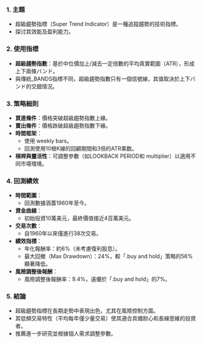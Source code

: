 ### 1. 主題
- 超級趨勢指標（Super Trend Indicator）是一種追蹤趨勢的技術指標。
- 探讨其效能及盈利能力。

### 2. 使用指標
- **超級趨勢指數**：基於中位價加上/減去一定倍數的平均真實範圍（ATR），形成上下兩條バンド。
- 與傳統_BANDS指標不同，超級趨勢指數只有一個信號線，其值取決於上下バンド的交錯情況。

### 3. 策略細則
- **買進條件**：價格突破超級趨勢指數上緣。
- **賣出條件**：價格跌破超級趨勢指數下緣。
- **時間框架**：
  - 使用 weekly bars。
  - 回測使用10根K線的回顧期間和3倍的ATR乘数。
- **槓桿與靈活性**：可調整參數（如LOOKBACK PERIOD和 multiplier）以適用不同市場環境。

### 4. 回測績效
- **時間範圍**：
  - 回測數據涵蓋1960年至今。
- **資金曲線**：
  - 初始投資10萬美元，最終價值接近4百萬美元。
- **交易次數**：
  - 自1960年以來僅進行38次交易。
- **績效指標**：
  - 年化報酬率：約6%（未考慮復利股息）。
  - 最大回撤（Max Drawdown）：24%，較「.buy and hold」策略的56%顯著降低。
- **風險調整後報酬**：
  - 風險調整後報酬率：9.4%，遠優於「.buy and hold」的7%。

### 5. 結論
- 超級趨勢指標在長期走勢中表現出色，尤其在風險控制方面。
- 其低頻交易特性（平均每年僅少量交易）使其適合具備耐心和長線思維的投資者。
- 推薦進一步研究並根據個人需求調整參數。
